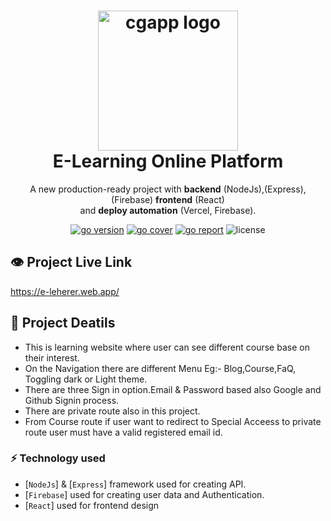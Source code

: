 <h1 align="center">
  <img alt="cgapp logo" src="https://raw.githubusercontent.com/create-go-app/cli/master/.github/images/cgapp_logo%402x.png" width="224px"/><br/>
E-Learning Online Platform</h1>
<p align="center"> A new production-ready project with <b>backend</b> (NodeJs),(Express),(Firebase) <b>frontend</b> (React)<br/>and <b>deploy automation</b> (Vercel, Firebase).</p>

<p align="center"><a href="https://pkg.go.dev/github.com/create-react-app/cli/v3?tab=doc" 
target="_blank"><img src="https://img.shields.io/badge/Go-1.17+-00ADD8?style=for-the-badge&logo=go" alt="go version" /></a>&nbsp;<a href="https://gocover.io/github.com/create-go-app/cli/pkg/cgapp" target="_blank"><img src="https://img.shields.io/badge/Go_Cover-88.3%25-success?style=for-the-badge&logo=none" alt="go cover" /></a>&nbsp;<a href="https://goreportcard.com/report/github.com/create-go-app/cli" target="_blank"><img src="https://img.shields.io/badge/Go_report-A+-success?style=for-the-badge&logo=none" alt="go report" /></a>&nbsp;<img src="https://img.shields.io/badge/license-apache_2.0-red?style=for-the-badge&logo=none" alt="license" /></p>

## 👁️ Project Live Link

https://e-leherer.web.app/

## 📝 Project Deatils

- This is learning website where user can see different course base on their interest.
- On the Navigation there are different Menu Eg:- Blog,Course,FaQ, Toggling dark or Light theme.
- There are three Sign in option.Email & Password based also Google and Github Signin process.
- There are private route also in this project.
- From Course route if user want to redirect to Special Acceess to private route user must have a valid registered email id.

### ⚡️ Technology used

- [`NodeJs`] & [`Express`] framework used for creating API.
- [`Firebase`] used for creating user data and Authentication.
- [`React`] used for frontend design
